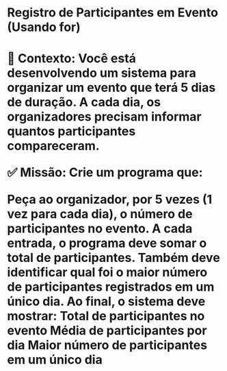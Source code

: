 <h1>Registro de Participantes em Evento (Usando for)<h1>

💼 Contexto:
Você está desenvolvendo um sistema para organizar um evento que terá 5 dias de duração. A cada dia, os organizadores precisam informar quantos participantes compareceram.

✅ Missão:
Crie um programa que:

Peça ao organizador, por 5 vezes (1 vez para cada dia), o número de participantes no evento.
A cada entrada, o programa deve somar o total de participantes.
Também deve identificar qual foi o maior número de participantes registrados em um único dia.
Ao final, o sistema deve mostrar:
Total de participantes no evento
Média de participantes por dia
Maior número de participantes em um único dia
